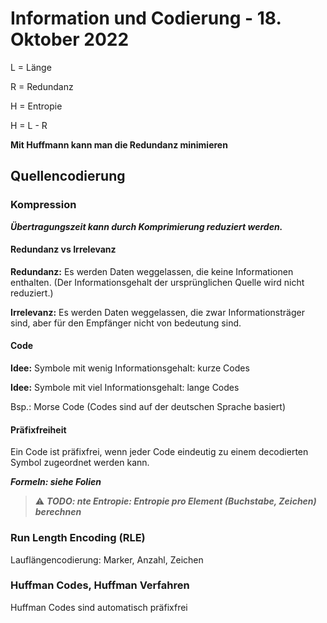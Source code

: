 # Information und Codierung - 18. Oktober 2022

L = Länge

R = Redundanz

H = Entropie

H = L - R

**Mit Huffmann kann man die Redundanz minimieren**

## Quellencodierung

### Kompression

***Übertragungszeit kann durch Komprimierung reduziert werden.***

#### Redundanz vs Irrelevanz

**Redundanz:** Es werden Daten weggelassen, die keine Informationen enthalten. (Der Informationsgehalt der ursprünglichen Quelle wird nicht reduziert.)

**Irrelevanz:** Es werden Daten weggelassen, die zwar Informationsträger sind, aber für den Empfänger nicht von bedeutung sind.

#### Code

**Idee:** Symbole mit wenig Informationsgehalt: kurze Codes

**Idee:** Symbole mit viel Informationsgehalt: lange Codes

Bsp.: Morse Code (Codes sind auf der deutschen Sprache basiert)


#### Präfixfreiheit

Ein Code ist präfixfrei, wenn jeder Code eindeutig zu einem decodierten Symbol zugeordnet werden kann.

***Formeln: siehe Folien***

> :warning: ***TODO: nte Entropie: Entropie pro Element (Buchstabe, Zeichen) berechnen***

### Run Length Encoding (RLE)

Lauflängencodierung: Marker, Anzahl, Zeichen

### Huffman Codes, Huffman Verfahren

Huffman Codes sind automatisch präfixfrei
